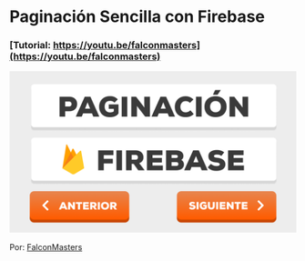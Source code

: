 # Paginación Sencilla con Firebase
### [Tutorial: https://youtu.be/falconmasters](https://youtu.be/falconmasters)

![Paginación Sencilla con Firebase](https://raw.githubusercontent.com/falconmasters/paginacion-firebase/master/img/thumb.png)

Por: [FalconMasters](http://www.falconmasters.com)